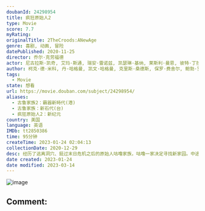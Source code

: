 ```yaml
---
doubanId: 24298954
title: 疯狂原始人2
type: Movie
score: 7.7
myRating: 
originalTitle: 2TheCroods:ANewAge
genre: 喜剧, 动画, 冒险
datePublished: 2020-11-25
director: 乔尔·克劳福德
actor: 尼古拉斯·凯奇, 艾玛·斯通, 瑞安·雷诺兹, 凯瑟琳·基纳, 莱斯利·曼恩, 彼特·丁拉基, 克拉克·杜克, 克萝丽丝·利奇曼, 乔安娜·拉姆利, 凯莉·玛丽·陈, 凯特·戴琳斯, 郭京飞, 林更新, 郑恺
author: 柯克·德·米科, 丹·哈格曼, 凯文·哈格曼, 克里斯·桑德斯, 保罗·费舍尔, 鲍勃·罗根
tags:
  - Movie
state: 想看
url: https://movie.douban.com/subject/24298954/
aliases:
  - 古鲁家族2：霸器新時代(港)
  - 古鲁家族：新石代(台)
  - 疯狂原始人2：新纪元
country: 美国
language: 英语
IMDb: tt2850386
time: 95分钟
createTime: 2023-01-24 02:04:13
collectionDate: 2020-12-29
desc: 经历了逃离洞穴、挺过末日危机之后的原始人咕噜家族，咕噜一家决定寻找新家园。中途盖（瑞恩·雷诺兹RyanReynolds配音）已成了咕噜一家中的一员，但让瓜哥（尼古拉斯·凯奇NicolasCa...
date created: 2023-01-24
date modified: 2023-03-14
---
```


![image](p2624607255.jpg)

Comment:
---
